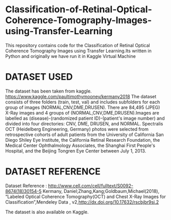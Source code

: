 # Classification-of-Retinal-Optical-Coherence-Tomography-Images-using-Transfer-Learning
This repository contains code for the Classification of Retinal Optical Coherence Tomography Images using Transfer Learning.Its written in Python and originally we have run it in Kaggle Virtual Machine

# DATASET USED
The dataset has been taken from kaggle.
https://www.kaggle.com/paultimothymooney/kermany2018
The dataset consists of three folders (train, test, val) and includes subfolders for each group of images (NORMAL,CNV,DME,DRUSEN). There are 84,495 (JPEG) X-Ray images and 4 groups of (NORMAL,CNV,DME,DRUSEN).Images are labelled as (disease)-(randomized patient ID)-(patient's image number) and divided into four directories: CNV, DME, DRUSEN, and NORMAL. Spectralis OCT (Heidelberg Engineering, Germany) photos were selected from retrospective cohorts of adult patients from the University of California San Diego Shiley Eye Institute, the California Retinal Research Foundation, the Medical Center Ophthalmology Associates, the Shanghai First People's Hospital, and the Beijing Tongren Eye Center between July 1, 2013.


# DATASET REFERENCE
Dataset Reference : http://www.cell.com/cell/fulltext/S0092-8674(18)30154-5
Kermany, Daniel;Zhang,Kang;Goldbaum,Michael(2018), “Labeled Optical Coherence Tomography(OCT) and Chest X-Ray Images for Classification”,Mendeley Data , v2,http://dx.doi.org/10.17632/rscbjbr9sj.2

The dataset is also available on Kaggle.

